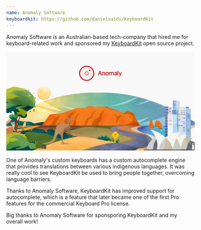 ```yaml
---
name: Anomaly Software
keyboardkit: https://github.com/danielsaidi/KeyboardKit
---
```


Anomaly Software is an Australian-based tech-company that hired me for keyboard-related work and sponsored my [KeyboardKit]({{page.keyboardKit}}) open source project.

![BookBeat title image](/assets/work/anomaly-title.jpg)

One of Anomaly's custom keyboards has a custom autocomplete engine that provides translations between various indigenous languages. It was really cool to see KeyboardKit be used to bring people together, overcoming language barriers.

Thanks to Anomaly Software, KeyboardKit has improved support for autocomplete, which is a feature that later became one of the first Pro features for the commercial Keyboard Pro license. 

Big thanks to Anomaly Software for sponsporing KeyboardKit and my overall work!